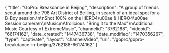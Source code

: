 {
    "title": "GoPro: Breakdance in Beijing",
    "description": "A group of friends scout around the 798 Art District of Beijing, in search of an ideal spot for a B-Boy session.\n\nShot 100% on the HERO4\u00ae & HERO4\u00ae Session camera\n\nMusic\nAfrolicious \"Bring it to the Max\"\nAdditional Music Courtesy of ExtremeMusic",
    "channelid": "3762188",
    "videoid": "66174162",
    "date_created": "1447436738",
    "date_modified": "1470356267",
    "type": "captivate",
    "layout": "channelVideo",
    "url": "\/gopro\/gopro-breakdance-in-beijing\/3762188-66174162"
}